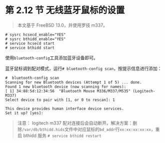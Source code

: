 # 第 2.12 节 无线蓝牙鼠标的设置

> 本文基于 FreeBSD 13.0，并使用罗技 m337。

```
# sysrc hcsecd_enable="YES"
# sysrc bthidd_enable="YES"
# service hcsecd start
# service bthidd start
```

使用`bluetooth-config`工具添加蓝牙设备即可。

蓝牙鼠标调到配对模式，运行`# bluetooth-config scan`，按提示信息进行添加：

```
#  bluetooth-config scan
Scanning for new Bluetooth devices (Attempt 1 of 5) ... done.
Found 1 new bluetooth device (now scanning for names):
[ 1] 34:88:5d:12:34:56  "Bluetooth Mouse M336/M337/M535" (Logitech-M337)
Select device to pair with [1, or 0 to rescan]: 1

This device provides human interface device services.
Set it up? [yes]:
```

> 注意： logitech m337 配对连接后会自动断开。解决方案：删除`/var/db/bthidd.hids`文件中对应鼠标的`bd_addr`行`xx:xx:xx:xx:xx`，重启 bthidd 服务 `# service bthidd restart`